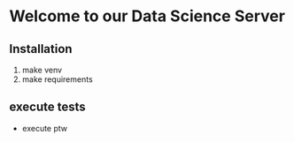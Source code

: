 # Welcome to our Data Science Server

## Installation
1. make venv
2. make requirements

## execute tests
* execute ptw
